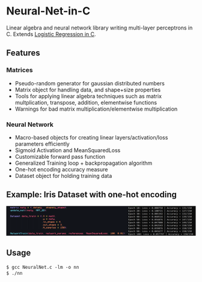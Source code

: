 # Neural-Net-in-C

Linear algebra and neural network library writing multi-layer perceptrons in C. Extends [Logistic Regression in C](https://github.com/AlephEleven/logistic-regression-in-C).

## Features

### Matrices

* Pseudo-random generator for gaussian distributed numbers
* Matrix object for handling data, and shape+size properties
* Tools for applying linear algebra techniques such as matrix multplication, transpose, addition, elementwise functions
* Warnings for bad matrix multiplication/elementwise multiplication

### Neural Network

* Macro-based objects for creating linear layers/activation/loss parameters efficiently
* Sigmoid Activation and MeanSquaredLoss
* Customizable forward pass function
* Generalized Training loop + backpropagation algorithm
* One-hot encoding accuracy measure
* Dataset object for holding training data


## Example: Iris Dataset with one-hot encoding


![alt text](https://github.com/AlephEleven/Neural-Net-in-C/blob/main/results.PNG?raw=true)

## Usage

```
$ gcc NeuralNet.c -lm -o nn
$ ./nn
```
